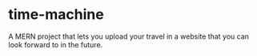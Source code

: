 # time-machine
A MERN project that lets you upload your travel in a website that you can look forward to in the future.
